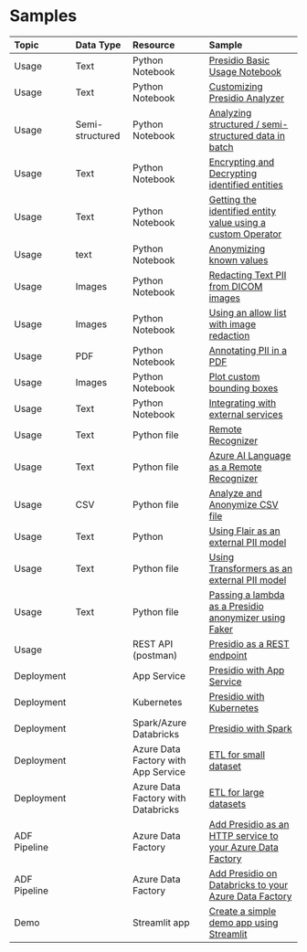 # Samples

| Topic       |     Data Type     |Resource                                  | Sample                                                                                                                                          |
| :---------- |:--------------------------------------| :---------------------------------| :---------------------------------------------------------------------------------------------------------------------------------------------- |
| Usage | Text      | Python Notebook                       | [Presidio Basic Usage Notebook](https://github.com/microsoft/presidio/blob/main/docs/samples//python/presidio_notebook.ipynb)  |
| Usage | Text       | Python Notebook                       | [Customizing Presidio Analyzer](https://github.com/microsoft/presidio/blob/main/docs/samples//python/customizing_presidio_analyzer.ipynb) |
| Usage | Semi-structured       | Python Notebook                       | [Analyzing structured / semi-structured data in batch](https://github.com/microsoft/presidio/blob/main/docs/samples//python/batch_processing.ipynb)|
| Usage | Text       | Python Notebook                       | [Encrypting and Decrypting identified entities](https://github.com/microsoft/presidio/blob/main/docs/samples//python/encrypt_decrypt.ipynb)|
| Usage | Text       | Python Notebook                       | [Getting the identified entity value using a custom Operator](https://github.com/microsoft/presidio/blob/main/docs/samples/python/getting_entity_values.ipynb)|
| Usage | text       | Python Notebook                       | [Anonymizing known values](https://github.com/microsoft/presidio/blob/main/docs/samples/python/Anonymizing%20known%20values.ipynb)
| Usage | Images       | Python Notebook                       | [Redacting Text PII from DICOM images](python/example_dicom_image_redactor.ipynb)
| Usage | Images        | Python Notebook                       | [Using an allow list with image redaction](https://github.com/microsoft/presidio/blob/main/docs/samples/python/image_redaction_allow_list_approach.ipynb)
| Usage | PDF   | Python Notebook                       | [Annotating PII in a PDF](https://github.com/microsoft/presidio/blob/main/docs/samples/python/example_pdf_annotation.ipynb)
| Usage | Images     | Python Notebook                       | [Plot custom bounding boxes](https://github.com/microsoft/presidio/blob/main/docs/samples/python/plot_custom_bboxes.ipynb)
| Usage | Text     | Python Notebook                       | [Integrating with external services](https://github.com/microsoft/presidio/blob/main/docs/samples/python/integrating_with_external_services.ipynb) |
| Usage | Text       | Python file                               | [Remote Recognizer](https://github.com/microsoft/presidio/blob/main/docs/samples/python/example_remote_recognizer.py) |
| Usage | Text      | Python file                               | [Azure AI Language as a Remote Recognizer](python/text_analytics/index.md)  |
| Usage | CSV       | Python file                               | [Analyze and Anonymize CSV file](https://github.com/microsoft/presidio/blob/main/docs/samples/python/process_csv_file.py) |
| Usage | Text      | Python                                | [Using Flair as an external PII model](https://github.com/microsoft/presidio/blob/main/docs/samples/python/flair_recognizer.py)|
| Usage | Text      | Python file                               | [Using Transformers as an external PII model](python/transformers_recognizer/index.md)|
| Usage | Text      | Python file                               | [Passing a lambda as a Presidio anonymizer using Faker](https://github.com/microsoft/presidio/blob/main/docs/samples/python/example_custom_lambda_anonymizer.py)|
| Usage      | | REST API (postman)                    | [Presidio as a REST endpoint](docker/index.md)|
| Deployment | | App Service                           | [Presidio with App Service](deployments/app-service/index.md)|
| Deployment | | Kubernetes                            | [Presidio with Kubernetes](deployments/k8s/index.md)|
| Deployment | | Spark/Azure Databricks                | [Presidio with Spark](deployments/spark/index.md)|
| Deployment | | Azure Data Factory with App Service   | [ETL for small dataset](deployments/data-factory/presidio-data-factory.md#option-1-presidio-as-an-http-rest-endpoint) |
| Deployment | | Azure Data Factory with Databricks    | [ETL for large datasets](deployments/data-factory/presidio-data-factory.md#option-2-presidio-on-azure-databricks) |
| ADF Pipeline | | Azure Data Factory | [Add Presidio as an HTTP service to your Azure Data Factory](deployments/data-factory/presidio-data-factory-template-gallery-http.md) |
| ADF Pipeline | | Azure Data Factory | [Add Presidio on Databricks to your Azure Data Factory](deployments/data-factory/presidio-data-factory-template-gallery-databricks.md) |
| Demo |  | Streamlit app | [Create a simple demo app using Streamlit](python/streamlit/index.md)
